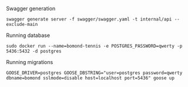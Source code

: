 Swagger generation
```
swagger generate server -f swagger/swagger.yaml -t internal/api --exclude-main
```

Running database
```
sudo docker run --name=bomond-tennis -e POSTGRES_PASSWORD=qwerty -p 5436:5432 -d postgres
```

Running migrations
```
GOOSE_DRIVER=postgres GOOSE_DBSTRING="user=postgres password=qwerty dbname=bomond sslmode=disable host=localhost port=5436" goose up
```